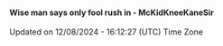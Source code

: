 #### Wise man says only fool rush in - McKidKneeKaneSir
Updated on 12/08/2024 - 16:12:27 (UTC) Time Zone
